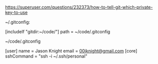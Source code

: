 https://superuser.com/questions/232373/how-to-tell-git-which-private-key-to-use

~/.gitconfig:

[includeIf "gitdir:~/code/"]
	path = ~/code/.gitconfig

~/code/.gitconfig

[user]
	name = Jason Knight
	email = 00jknight@gmail.com
[core]
    sshCommand = "ssh -i ~/.ssh/personal"
